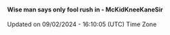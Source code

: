 #### Wise man says only fool rush in - McKidKneeKaneSir
Updated on 09/02/2024 - 16:10:05 (UTC) Time Zone
